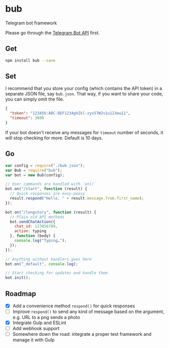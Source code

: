 # bub
Telegram bot framework

Please go through the [Telegram Bot API](https://core.telegram.org/bots/api) first.

## Get

```bash
npm install bub --save
```

## Set
I recommend that you store your config (which contains the API token) in a separate JSON file, say `bub.json`. That way, if you want to share your code, you can simply omit the file.

```json
{
  "token": "123456:ABC-DEF1234ghIkl-zyx57W2v1u123ew11",
  "timeout": 3600
}
```

If your bot doesn't receive any messages for `timeout` number of seconds, it will stop checking for more. Default is 10 days.

## Go

```javascript
var config = require("./bub.json");
var Bub = require("bub");
var bot = new Bub(config);

// User commands are handled with `on()`
bot.on("/start", function (result) {
  // Quick responses are easy-peasy
  result.respond("Hello, " + result.message.from.first_name);
});

bot.on("/longstory", function (result) {
  // Plain old API methods
  bot.sendChatAction({
    chat_id: 123456789,
    action: typing
  }, function (body) {
    console.log("Typing…");
  });
});

// Anything without handlers goes here
bot.on("_default", console.log);

// Start checking for updates and handle them
bot.init();
```

## Roadmap
- [x] Add a convenience method `respond()` for quick responses
- [ ] Improve `respond()` to send any kind of message based on the argument, e.g. URL to a png sends a photo
- [x] Integrate Gulp and ESLint
- [ ] Add webhook support
- [ ] Somewhere down the road: integrate a proper test framework and manage it with Gulp
